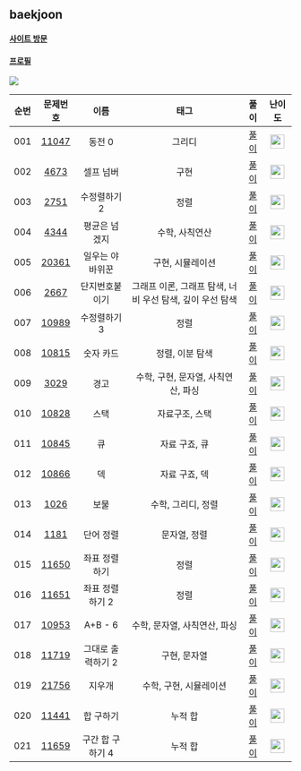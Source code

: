 ## baekjoon

#### [사이트 방문](https://www.acmicpc.net/)

#### [프로필](https://www.acmicpc.net/user/otwooo)

  <img src="http://mazassumnida.wtf/api/v2/generate_badge?boj=Otwooo">


<br>

|  순번  |                       문제번호                    |          이름          |                                   태그                                    |                                                         풀이                                                         |                                        난이도                                        |
| :----: |  :--------------------------------------------:  |  :------------------:  |  :---------------------------------------------------------------------:  |  :---------------------------------------------------------------------------------------------------------------:  |  :---------------------------------------------------------------------------------: |
|  001  |  [11047](https://www.acmicpc.net/problem/11047)  |  동전 0                |  그리디                                                                    |  [풀이](./%EA%B7%B8%EB%A6%AC%EB%94%94/%5B11047%5D%EB%8F%99%EC%A0%840.py)                                            |  <img height="25px" width="25px" src="https://static.solved.ac/tier_small/9.svg"/>   |
|  002  |  [4673](https://www.acmicpc.net/problem/4673)    |  셀프 넘버             |  구현                                                                      |  [풀이](./%EA%B5%AC%ED%98%84/%5B4673%5D%EC%85%80%ED%94%84%EB%84%98%EB%B2%84.py)                                     |  <img height="25px" width="25px" src="https://static.solved.ac/tier_small/6.svg"/>   |
|  003  |  [2751](https://www.acmicpc.net/problem/2751)    |  수정렬하기 2          |  정렬                                                                      |  [풀이](./%EC%A0%95%EB%A0%AC/%5B2751%5D%EC%88%98%EC%A0%95%EB%A0%AC%ED%95%98%EA%B8%B01.py)                           |  <img height="25px" width="25px" src="https://static.solved.ac/tier_small/6.svg"/>   |
|  004  |  [4344](https://www.acmicpc.net/problem/4344)    |  평균은 넘겠지         |  수학, 사칙연산                                                            |  [풀이](./%EC%88%98%ED%95%99/%5B4344%5D%ED%8F%89%EA%B7%A0%EC%9D%80%EB%84%98%EA%B2%A0%EC%A7%80.py)                   |  <img height="25px" width="25px" src="https://static.solved.ac/tier_small/5.svg"/>  |
|  005  |  [20361](https://www.acmicpc.net/problem/20361)  |  일우는 야바위꾼       |  구현, 시뮬레이션                                                          |  [풀이](./%EA%B5%AC%ED%98%84/%5B20361%5D%EC%9D%BC%EC%9A%B0%EB%8A%94%EC%95%BC%EB%B0%94%EC%9C%84%EA%BE%BC.py)         |  <img height="25px" width="25px" src="https://static.solved.ac/tier_small/3.svg"/>   |
|  006  |  [2667](https://www.acmicpc.net/problem/2667)    |  단지번호붙이기        |  그래프 이론, 그래프 탐색, 너비 우선 탐색, 깊이 우선 탐색                  |  [풀이](./%EA%B7%B8%EB%9E%98%ED%94%84/%5B2667%5D%EB%8B%A8%EC%A7%80%EB%B2%88%ED%98%B8%EB%B6%99%EC%9D%B4%EA%B8%B0.py) |  <img height="25px" width="25px" src="https://static.solved.ac/tier_small/10.svg"/>  |
|  007  |  [10989](https://www.acmicpc.net/problem/10989)  |  수정렬하기3           |  정렬                                                                      |  [풀이](./%EC%A0%95%EB%A0%AC/%5B10989%5D%EC%88%98%EC%A0%95%EB%A0%AC%ED%95%98%EA%B8%B03.py)                          |  <img height="25px" width="25px" src="https://static.solved.ac/tier_small/6.svg"/>   |
|  008  |  [10815](https://www.acmicpc.net/problem/10815)  |  숫자 카드             |  정렬, 이분 탐색                                                           |  [풀이](./%EC%A0%95%EB%A0%AC/%5B10815%5D%EC%88%AB%EC%9E%90%EC%B9%B4%EB%93%9C.py)                                    |  <img height="25px" width="25px" src="https://static.solved.ac/tier_small/7.svg"/>  |
|  009  |  [3029](https://www.acmicpc.net/problem/3029)    |  경고                  |  수학, 구현, 문자열, 사칙연산, 파싱                                        |  [풀이](./%EC%88%98%ED%95%99/%5B3029%5D%EA%B2%BD%EA%B3%A0.py)                                                       |  <img height="25px" width="25px" src="https://static.solved.ac/tier_small/3.svg"/>   |
|  010  |  [10828](https://www.acmicpc.net/problem/10828)  |  스택                  |  자료구조, 스택                                                            |  [풀이](./%EC%9E%90%EB%A3%8C%20%EA%B5%AC%EC%A1%B0/%5B10828%5D%EC%8A%A4%ED%83%9D.py)                                 |  <img height="25px" width="25px" src="https://static.solved.ac/tier_small/7.svg"/>   |
|  011  |  [10845](https://www.acmicpc.net/problem/10845)  |  큐                    |  자료 구죠, 큐                                                             |  [풀이](./%EC%9E%90%EB%A3%8C%20%EA%B5%AC%EC%A1%B0/%5B10845%5D%ED%81%90.py)                                          |  <img height="25px" width="25px" src="https://static.solved.ac/tier_small/7.svg"/>   |
|  012  |  [10866](https://www.acmicpc.net/problem/10866)  |  덱                    |  자료 구죠, 덱                                                             |  [풀이](./%EC%9E%90%EB%A3%8C%20%EA%B5%AC%EC%A1%B0/%5B10866%5D%EB%8D%B1.py)                                          |  <img height="25px" width="25px" src="https://static.solved.ac/tier_small/7.svg"/>   |
|  013  |  [1026](https://www.acmicpc.net/problem/1026)    |  보물                  |  수학, 그리디, 정렬                                                        |  [풀이](./%EC%88%98%ED%95%99/%5B1026%5D%EB%B3%B4%EB%AC%BC)                                                          |  <img height="25px" width="25px" src="https://static.solved.ac/tier_small/7.svg"/>   |
|  014  |  [1181](https://www.acmicpc.net/problem/1181)    |  단어 정렬             |  문자열, 정렬                                                              |  [풀이](./%EC%A0%95%EB%A0%AC/%5B1181%5D%EB%8B%A8%EC%96%B4%EC%A0%95%EB%A0%AC.py)                                     |  <img height="25px" width="25px" src="https://static.solved.ac/tier_small/6.svg"/>   |
|  015  |  [11650](https://www.acmicpc.net/problem/11650)  |  좌표 정렬하기         |  정렬                                                                      |  [풀이](./%EC%A0%95%EB%A0%AC/%5B11650%5D%EC%A2%8C%ED%91%9C%EC%A0%95%EB%A0%AC%ED%95%98%EA%B8%B0.py)                  |  <img height="25px" width="25px" src="https://static.solved.ac/tier_small/6.svg"/>   |
|  016  |  [11651](https://www.acmicpc.net/problem/11651)  |  좌표 정렬하기 2       |  정렬                                                                      |  [풀이](./%EC%A0%95%EB%A0%AC/%5B11651%5D%EC%A2%8C%ED%91%9C%EC%A0%95%EB%A0%AC%ED%95%98%EA%B8%B02.py)                 |  <img height="25px" width="25px" src="https://static.solved.ac/tier_small/6.svg"/>   |
|  017  |  [10953](https://www.acmicpc.net/problem/10953)  |  A+B - 6               |  수학, 문자열, 사칙연산, 파싱                                              |  [풀이](./%EC%88%98%ED%95%99/%5B10953%5DA%2BB-6.py)                                                                 |  <img height="25px" width="25px" src="https://static.solved.ac/tier_small/4.svg"/>   |
|  018  |  [11719](https://www.acmicpc.net/problem/11719)  |  그대로 출력하기 2     |  구현, 문자열                                                              |  [풀이](./%EA%B5%AC%ED%98%84/%5B11719%5D%EA%B7%B8%EB%8C%80%EB%A1%9C%EC%B6%9C%EB%A0%A5%ED%95%98%EA%B8%B02.py)        |  <img height="25px" width="25px" src="https://static.solved.ac/tier_small/5.svg"/>   |
|  019  |  [21756](https://www.acmicpc.net/problem/21756)  |  지우개                |  수학, 구현, 시뮬레이션                                                    |  [풀이](./%EC%88%98%ED%95%99/%5B21756%5D%EC%A7%80%EC%9A%B0%EA%B0%9C.py)                                             |  <img height="25px" width="25px" src="https://static.solved.ac/tier_small/4.svg"/>   |
|  020  |  [11441](https://www.acmicpc.net/problem/11441)  |  합 구하기             |  누적 합                                                                   |  [풀이](./%EB%88%84%EC%A0%81%20%ED%95%A9/%5B11441%5D%ED%95%A9%EA%B5%AC%ED%95%98%EA%B8%B0.py)                        |  <img height="25px" width="25px" src="https://static.solved.ac/tier_small/8.svg"/>   |
|  021  |  [11659](https://www.acmicpc.net/problem/11441) |  구간 합 구하기 4      |  누적 합                                                                   |  [풀이]()                                                                                                           |  <img height="25px" width="25px" src="https://static.solved.ac/tier_small/8.svg"/>   |